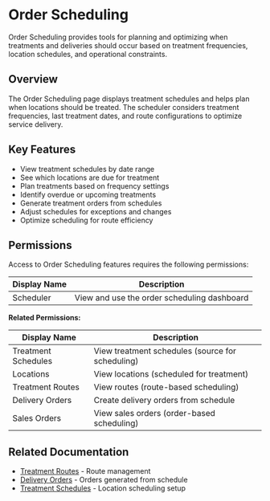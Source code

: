 # Order Scheduling

Order Scheduling provides tools for planning and optimizing when treatments and deliveries should occur based on treatment frequencies, location schedules, and operational constraints.

## Overview

The Order Scheduling page displays treatment schedules and helps plan when locations should be treated. The scheduler considers treatment frequencies, last treatment dates, and route configurations to optimize service delivery.

## Key Features

* View treatment schedules by date range
* See which locations are due for treatment
* Plan treatments based on frequency settings
* Identify overdue or upcoming treatments
* Generate treatment orders from schedules
* Adjust schedules for exceptions and changes
* Optimize scheduling for route efficiency

## Permissions

Access to Order Scheduling features requires the following permissions:

| Display Name | Description |
|--------------|-------------|
| Scheduler | View and use the order scheduling dashboard |

**Related Permissions:**

| Display Name | Description |
|--------------|-------------|
| Treatment Schedules | View treatment schedules (source for scheduling) |
| Locations | View locations (scheduled for treatment) |
| Treatment Routes | View routes (route-based scheduling) |
| Delivery Orders | Create delivery orders from schedule |
| Sales Orders | View sales orders (order-based scheduling) |

## Related Documentation

* [Treatment Routes](TreatmentRoutes.md) - Route management
* [Delivery Orders](DeliveryOrders.md) - Orders generated from schedule
* [Treatment Schedules](../AreaManagement/Locations.md) - Location scheduling setup

